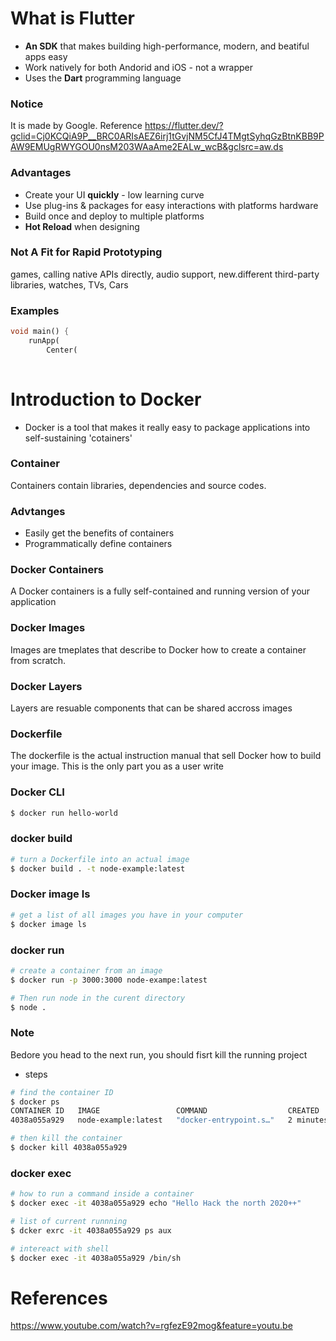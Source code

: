 
# What is Flutter
* **An SDK** that makes building high-performance, modern, and beatiful apps easy
* Work natively for both Andorid and iOS - not a wrapper
* Uses the **Dart** programming language

### Notice 
It is made by Google.
Reference https://flutter.dev/?gclid=Cj0KCQiA9P__BRC0ARIsAEZ6irj1tGvjNM5CfJ4TMgtSyhqGzBtnKBB9PAW9EMUgRWYGOU0nsM203WAaAme2EALw_wcB&gclsrc=aw.ds

### Advantages
* Create your UI **quickly** - low learning curve
* Use plug-ins & packages for easy interactions with platforms hardware
* Build once and deploy to multiple platforms
* **Hot Reload** when designing

### Not A Fit for Rapid Prototyping
games, calling native APIs directly, audio support, new.different third-party libraries, watches, TVs, Cars

### Examples
```dart
void main() {
    runApp(
        Center(
    
```


# Introduction to Docker
* Docker is a tool that makes it really easy to package applications into self-sustaining 'cotainers'

### Container
Containers contain libraries, dependencies and source codes.

### Advtanges
* Easily get the benefits of containers
* Programmatically define containers

### Docker Containers
A Docker containers is a fully self-contained and running version of your application


### Docker Images
Images are tmeplates that describe to Docker how to create a container from scratch.

### Docker Layers
Layers are resuable components that can be shared accross images

### Dockerfile
The dockerfile is the actual instruction manual that sell Docker how to build your image. This is the only part you as a user write

### Docker CLI
```bash
$ docker run hello-world
```

### docker build 
```bash
# turn a Dockerfile into an actual image
$ docker build . -t node-example:latest
```

### Docker image ls
```bash
# get a list of all images you have in your computer
$ docker image ls
```

### docker run
```bash
# create a container from an image
$ docker run -p 3000:3000 node-exampe:latest

# Then run node in the curent directory
$ node .
```

### Note
Bedore you head to the next run, you should fisrt kill the running project
* steps
```bash
# find the container ID
$ docker ps
CONTAINER ID   IMAGE                 COMMAND                  CREATED         STATUS         PORTS     NAMES
4038a055a929   node-example:latest   "docker-entrypoint.s…"   2 minutes ago   Up 2 minutes             magical_zhukovsky

# then kill the container
$ docker kill 4038a055a929
```


### docker exec
```bash
# how to run a command inside a container
$ docker exec -it 4038a055a929 echo "Hello Hack the north 2020++"

# list of current runnning
$ dcker exrc -it 4038a055a929 ps aux 

# intereact with shell
$ docker exec -it 4038a055a929 /bin/sh
```

# References
https://www.youtube.com/watch?v=rgfezE92mog&feature=youtu.be

